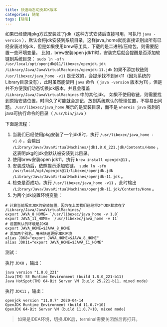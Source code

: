 ```yaml
---
title: 快速动态切换JDK版本
categories: 随笔
tags: [随笔]
---
```


如果已经使用pkg方式安装过了jdk（这种方式安装后直接可用，可执行 `java -version` ），默认会将jdk安装到系统目录，这样java_home就能直接识别出所有已经安装过的jdk，但是如果使用brew等工具，下载的是二进制/压缩包，则需要配置一些环境变量。
比如，brew安装open jdk11时，安装完后就会提醒是否添加软链到系统目录： `sudo ln -sfn /usr/local/opt/openjdk@11/libexec/openjdk.jdk /Library/Java/JavaVirtualMachines/openjdk-11.jdk`
如果不添加软链则 `/usr/libexec/java_home -v11` 是无效的，会提示找不到jdk11（因为系统的Library目录没有），此时虽然能使用 `java` 命令（ `java -version` 版本为11），但是并不方便我们动态切换jdk版本，并且会覆盖 `/Library/Java/JavaVirtualMachines` 中的其他jdk。
如果不使用软链，则需要找到原始安装位置，时间久了可能就会忘记，放到系统默认的管理位置，不容易出问题。 `/usr/libexec/java_home` 展示的是安装目录，而不是 `whereis java` 找到的java可执行命令的目录（ `/usr/bin/java` ）

下面是流程：

1. 当我们已经使用pkg安装了一个jdk8时，执行 `/usr/libexec/java_home -v1.8` ，会输出 `/Library/Java/JavaVirtualMachines/jdk1.8.0_221.jdk/Contents/Home` ，这表明pkg的jdk会默认被安装到此目录。
2. 使用brew安装open jdk11，执行 `brew install openjdk@11` 。
3. 安装成功后，依照提示添加软链， `sudo ln -sfn /usr/local/opt/openjdk@11/libexec/openjdk.jdk /Library/Java/JavaVirtualMachines/openjdk-11.jdk` 。
4. 检查是否成功，执行 `/usr/libexec/java_home -v11` ，此时输出 `/Library/Java/JavaVirtualMachines/openjdk-11.jdk/Contents/Home` 。
5. 为两个jdk设置环境变量：

``` 
# 计算当前版本JDK的安装位置，因为在上面我们已经将2个JDK都放在了 /Library/Java/JavaVirtualMachines/
export JAVA_8_HOME= `/usr/libexec/java_home -v 1.8`
export JAVA_11_HOME= `/usr/libexec/java_home -v 11`
# 设置默认的环境是JDK8
export JAVA_HOME=$JAVA_8_HOME  
# 添加两个别名，用来快速更好JDK环境  
alias JDK8="export JAVA_HOME=$JAVA_8_HOME"  
alias JDK11="export JAVA_HOME=$JAVA_11_HOME"
```

测试：

执行 `JDK8` ，输出：

``` 
java version "1.8.0_221"
Java(TM) SE Runtime Environment (build 1.8.0_221-b11)
Java HotSpot(TM) 64-Bit Server VM (build 25.221-b11, mixed mode)
```

执行 `JDK11` ，输出：

``` 
openjdk version "11.0.7" 2020-04-14
OpenJDK Runtime Environment (build 11.0.7+10)
OpenJDK 64-Bit Server VM (build 11.0.7+10, mixed mode)
```

> 如果是IDEA环境，切换JDK后，terminal需要关闭然后再打开。